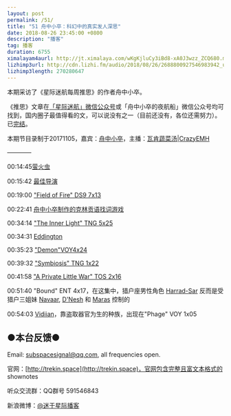 ```yaml
---
layout: post
permalink: /51/
title: "51 舟中小卒：科幻中的真实发人深思"
date: 2018-08-26 23:45:00 +0800
description: "播客"
tag: 播客 
duration: 6755
ximalayam4aurl: http://jt.ximalaya.com/wKgKjluCy3iBd8-xA0J3wzz_ZCQ680.m4a?channel=rss&album_id=3135361&track_id=108058015&uid=6418191&jt=http://audio.xmcdn.com/group45/M02/F6/9F/wKgKjluCy3iBd8-xA0J3wzz_ZCQ680.m4a
lizhimp3url: http://cdn.lizhi.fm/audio/2018/08/26/2688800927546983942_ud.mp3
lizhimp3length: 270280647
---   
```


本期采访了《星际迷航每周推思》的作者舟中小卒。

《推思》文章在[「星际迷航」微信公众号](https://mp.weixin.qq.com/mp/homepage?__biz=MzAxODY5MzgxMQ==&amp;hid=1&amp;sn=69c0ab77293614657c2eee049ac2b9a1&amp;devicetype=android-26&amp;version=26060739&amp;lang=en&amp;nettype=WIFI&amp;ascene=7&amp;session_us=gh_a403158627c7&amp;wx_header=1&amp;scene=1)或「舟中小卒的夜航船」微信公众号均可找到，国内圈子最值得看的文，可以说没有之一（目前还没有，各位还需努力）。已[完结](https://weibo.com/ttarticle/p/show?id=2309404264697653275543)。

本期节目录制于20171105，嘉宾：[舟中小卒](http://weibo.com/u/3044338061)，主播：[瓦肯蔬菜汤](http://weibo.com/u/5013547255)\|[CrazyEMH](mailto:emh@trekin.space)

————

00:14:45[萤火虫](https://movie.douban.com/subject/1462550/)

00:15:42 [最佳导演](https://book.qidian.com/info/1839432)

00:19:00 [&quot;Field of Fire&quot; DS9 7x13](http://memory-alpha.wikia.com/wiki/Field_of_Fire_(episode))

00:22:41 [舟中小卒制作的克林贡语找词游戏](https://weibo.com/3044338061/FcyqDqAnV)

00:34:14 [&quot;The Inner Light&quot; TNG 5x25](http://memory-alpha.wikia.com/wiki/The_Inner_Light_(episode))

00:34:31 [Eddington](http://memory-alpha.wikia.com/wiki/Michael_Eddington)

00:35:23 [&quot;Demon&quot;](http://memory-alpha.wikia.com/wiki/Demon_(episode))[VOY](http://memory-alpha.wikia.com/wiki/Demon_(episode))[4x24](http://memory-alpha.wikia.com/wiki/Demon_(episode))

00:39:32 [&quot;Symbiosis&quot; TNG 1x22](http://memory-alpha.wikia.com/wiki/Symbiosis_(episode))

00:41:58 [&quot;A Private Little War&quot; TOS 2x16](http://memory-alpha.wikia.com/wiki/A_Private_Little_War_(episode))

00:51:40 &quot;Bound&quot; ENT 4x17，在这集中，猎户座男性角色 [Harrad-Sar](http://memory-alpha.wikia.com/wiki/Harrad-Sar) 反而是受猎户三姐妹 [Navaar](http://memory-alpha.wikia.com/wiki/Navaar), [D&#39;Nesh](http://memory-alpha.wikia.com/wiki/D%27Nesh) 和 [Maras](http://memory-alpha.wikia.com/wiki/Maras) 控制的

00:54:03 [Vidiian](http://memory-alpha.wikia.com/wiki/Vidiian)，靠盗取器官为生的种族，出现在&quot;Phage&quot; VOY 1x05

## ●本台反馈●

Email: [subspacesignal@qq.com](mailto:subspacesignal@qq.com), all frequencies open.

官网：[http://trekin.space](http://trekin.space)，官网包含完整且富文本格式的 shownotes

听众交流群：QQ群号 591546843

新浪微博：[@迷于星际播客](http://weibo.com/lostinst)
